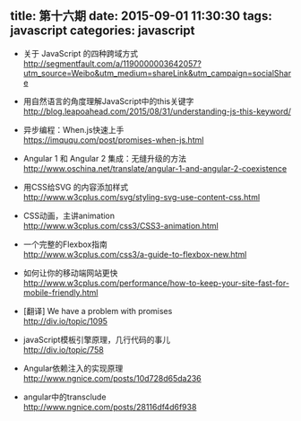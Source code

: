 title: 第十六期
date: 2015-09-01 11:30:30
tags: javascript
categories: javascript
---
* 关于 JavaScript 的四种跨域方式  
http://segmentfault.com/a/1190000003642057?utm_source=Weibo&utm_medium=shareLink&utm_campaign=socialShare

* 用自然语言的角度理解JavaScript中的this关键字  
http://blog.leapoahead.com/2015/08/31/understanding-js-this-keyword/

* 异步编程：When.js快速上手  
https://imququ.com/post/promises-when-js.html

* Angular 1 和 Angular 2 集成：无缝升级的方法  
http://www.oschina.net/translate/angular-1-and-angular-2-coexistence

* 用CSS给SVG <use>的内容添加样式  
http://www.w3cplus.com/svg/styling-svg-use-content-css.html

* CSS动画，主讲animation  
http://www.w3cplus.com/css3/CSS3-animation.html

* 一个完整的Flexbox指南  
http://www.w3cplus.com/css3/a-guide-to-flexbox-new.html

* 如何让你的移动端网站更快  
http://www.w3cplus.com/performance/how-to-keep-your-site-fast-for-mobile-friendly.html

* [翻译] We have a problem with promises  
http://div.io/topic/1095

* javaScript模板引擎原理，几行代码的事儿  
http://div.io/topic/758

* Angular依赖注入的实现原理  
http://www.ngnice.com/posts/10d728d65da236

* angular中的transclude  
http://www.ngnice.com/posts/28116df4d6f938
